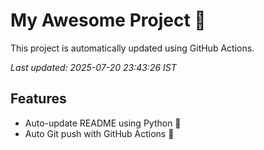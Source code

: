 # My Awesome Project 🚀

This project is automatically updated using GitHub Actions.

_Last updated: 2025-07-20 23:43:26 IST_

## Features
- Auto-update README using Python 🐍
- Auto Git push with GitHub Actions 🤖
